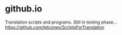 # github.io
Translation scripts and programs.
Still in testing phase...
<br>
https://github.com/letconex/ScriptsForTranslation
